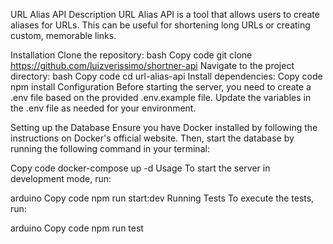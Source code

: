 
URL Alias API
Description
URL Alias API is a tool that allows users to create aliases for URLs. This can be useful for shortening long URLs or creating custom, memorable links.

Installation
Clone the repository:
bash
Copy code
git clone https://github.com/luizverissimo/shortner-api
Navigate to the project directory:
bash
Copy code
cd url-alias-api
Install dependencies:
Copy code
npm install
Configuration
Before starting the server, you need to create a .env file based on the provided .env.example file. Update the variables in the .env file as needed for your environment.

Setting up the Database
Ensure you have Docker installed by following the instructions on Docker's official website. Then, start the database by running the following command in your terminal:

Copy code
docker-compose up -d
Usage
To start the server in development mode, run:

arduino
Copy code
npm run start:dev
Running Tests
To execute the tests, run:

arduino
Copy code
npm run test

